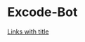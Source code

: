 # Excode-Bot
[Links with title]([http://localhost/](https://discord.com/api/oauth2/authorize?client_id=1169656398771146894&permissions=8&scope=bot)https://discord.com/api/oauth2/authorize?client_id=1169656398771146894&permissions=8&scope=bot "Excode Bot")
